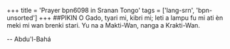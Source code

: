 +++
title = 'Prayer bpn6098 in Sranan Tongo'
tags = ['lang-srn', 'bpn-unsorted']
+++
##PIKIN 
O Gado, tyari mi, kibri mi; leti a lampu fu mi ati èn meki mi wan brenki stari. Yu na a Makti-Wan, nanga a Krakti-Wan.

-- Abdu'l-Bahá
